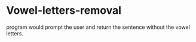 # Vowel-letters-removal
program would prompt the user and return the sentence without the vowel letters.
